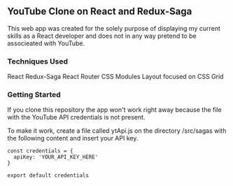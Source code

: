 
## YouTube Clone on React and Redux-Saga

This web app was created for the solely purpose of displaying my current skills as a React developer and does not in any way pretend to be associeated with YouTube.

### Techniques Used

React
Redux-Saga
React Router
CSS Modules
Layout focused on CSS Grid

### Getting Started

If you clone this repository the app won't work right away because the file with the YouTube API credentials is not present.

To make it work, create a file called ytApi.js on the directory /src/sagas with the following content and insert your API key.

```
const credentials = {
  apiKey: 'YOUR_API_KEY_HERE'
}

export default credentials
```
